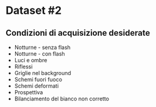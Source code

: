 Dataset #2
==========

Condizioni di acquisizione desiderate
-------------------------------------

* Notturne - senza flash
* Notturne - con flash
* Luci e ombre
* Riflessi
* Griglie nel background
* Schemi fuori fuoco
* Schemi deformati
* Prospettiva
* Bilanciamento del bianco non corretto
